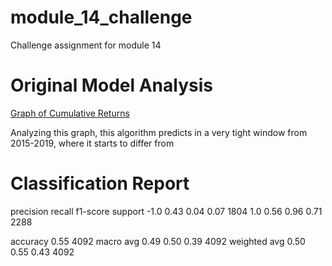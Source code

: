# module_14_challenge
Challenge assignment for module 14


# Original Model Analysis

[Graph of Cumulative Returns](Starter_Code/Resources/baseline.png)

Analyzing this graph, this algorithm predicts in a very tight window from 2015-2019, where it starts to differ from 




# Classification Report

  precision    recall  f1-score   support
       -1.0       0.43      0.04      0.07      1804
        1.0       0.56      0.96      0.71      2288

   accuracy                           0.55      4092
  macro avg       0.49      0.50      0.39      4092
weighted avg      0.50      0.55      0.43      4092